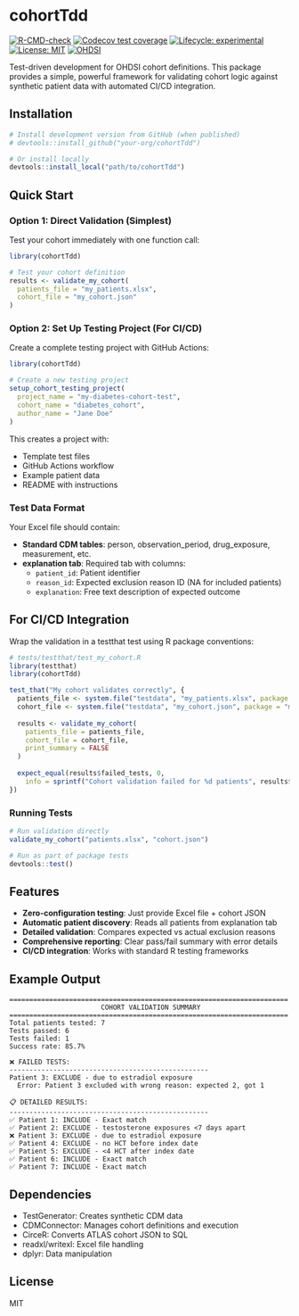 # cohortTdd

[![R-CMD-check](https://github.com/bill-baumgartner/cohortTdd/workflows/R-CMD-check/badge.svg)](https://github.com/bill-baumgartner/cohortTdd/actions)
[![Codecov test coverage](https://codecov.io/gh/bill-baumgartner/cohortTdd/branch/main/graph/badge.svg)](https://app.codecov.io/gh/bill-baumgartner/cohortTdd?branch=main)
[![Lifecycle: experimental](https://img.shields.io/badge/lifecycle-experimental-orange.svg)](https://lifecycle.r-lib.org/articles/stages.html#experimental)
[![License: MIT](https://img.shields.io/badge/License-MIT-yellow.svg)](https://opensource.org/licenses/MIT)
[![OHDSI](https://img.shields.io/badge/OHDSI-collaborative-blue.svg)](https://www.ohdsi.org/)

Test-driven development for OHDSI cohort definitions. This package provides a simple, powerful framework for validating cohort logic against synthetic patient data with automated CI/CD integration.

## Installation

```r
# Install development version from GitHub (when published)
# devtools::install_github("your-org/cohortTdd")

# Or install locally
devtools::install_local("path/to/cohortTdd")
```

## Quick Start

### Option 1: Direct Validation (Simplest)

Test your cohort immediately with one function call:

```r
library(cohortTdd)

# Test your cohort definition
results <- validate_my_cohort(
  patients_file = "my_patients.xlsx",
  cohort_file = "my_cohort.json"
)
```

### Option 2: Set Up Testing Project (For CI/CD)

Create a complete testing project with GitHub Actions:

```r
library(cohortTdd)

# Create a new testing project
setup_cohort_testing_project(
  project_name = "my-diabetes-cohort-test",
  cohort_name = "diabetes_cohort",
  author_name = "Jane Doe"
)
```

This creates a project with:
- Template test files
- GitHub Actions workflow  
- Example patient data
- README with instructions

### Test Data Format

Your Excel file should contain:
- **Standard CDM tables**: person, observation_period, drug_exposure, measurement, etc.
- **explanation tab**: Required tab with columns:
  - `patient_id`: Patient identifier
  - `reason_id`: Expected exclusion reason ID (NA for included patients)
  - `explanation`: Free text description of expected outcome

## For CI/CD Integration

Wrap the validation in a testthat test using R package conventions:

```r
# tests/testthat/test_my_cohort.R
library(testthat)
library(cohortTdd)

test_that("My cohort validates correctly", {
  patients_file <- system.file("testdata", "my_patients.xlsx", package = "my-cohort-validation")
  cohort_file <- system.file("testdata", "my_cohort.json", package = "my-cohort-validation")
  
  results <- validate_my_cohort(
    patients_file = patients_file,
    cohort_file = cohort_file,
    print_summary = FALSE
  )
  
  expect_equal(results$failed_tests, 0,
    info = sprintf("Cohort validation failed for %d patients", results$failed_tests))
})
```

### Running Tests

```r
# Run validation directly
validate_my_cohort("patients.xlsx", "cohort.json")

# Run as part of package tests
devtools::test()
```

## Features

- **Zero-configuration testing**: Just provide Excel file + cohort JSON
- **Automatic patient discovery**: Reads all patients from explanation tab
- **Detailed validation**: Compares expected vs actual exclusion reasons
- **Comprehensive reporting**: Clear pass/fail summary with error details
- **CI/CD integration**: Works with standard R testing frameworks

## Example Output

```
======================================================================
                       COHORT VALIDATION SUMMARY
======================================================================
Total patients tested: 7
Tests passed: 6
Tests failed: 1
Success rate: 85.7%

❌ FAILED TESTS:
--------------------------------------------------
Patient 3: EXCLUDE - due to estradiol exposure
  Error: Patient 3 excluded with wrong reason: expected 2, got 1

📋 DETAILED RESULTS:
--------------------------------------------------
✅ Patient 1: INCLUDE - Exact match
✅ Patient 2: EXCLUDE - testosterone exposures <7 days apart
❌ Patient 3: EXCLUDE - due to estradiol exposure
✅ Patient 4: EXCLUDE - no HCT before index date
✅ Patient 5: EXCLUDE - <4 HCT after index date
✅ Patient 6: INCLUDE - Exact match
✅ Patient 7: INCLUDE - Exact match
```

## Dependencies

- TestGenerator: Creates synthetic CDM data
- CDMConnector: Manages cohort definitions and execution
- CirceR: Converts ATLAS cohort JSON to SQL
- readxl/writexl: Excel file handling
- dplyr: Data manipulation

## License

MIT